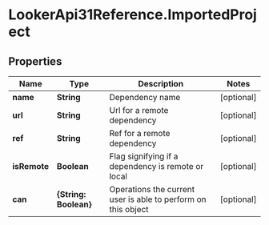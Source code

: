 # LookerApi31Reference.ImportedProject

## Properties
Name | Type | Description | Notes
------------ | ------------- | ------------- | -------------
**name** | **String** | Dependency name | [optional] 
**url** | **String** | Url for a remote dependency | [optional] 
**ref** | **String** | Ref for a remote dependency | [optional] 
**isRemote** | **Boolean** | Flag signifying if a dependency is remote or local | [optional] 
**can** | **{String: Boolean}** | Operations the current user is able to perform on this object | [optional] 


